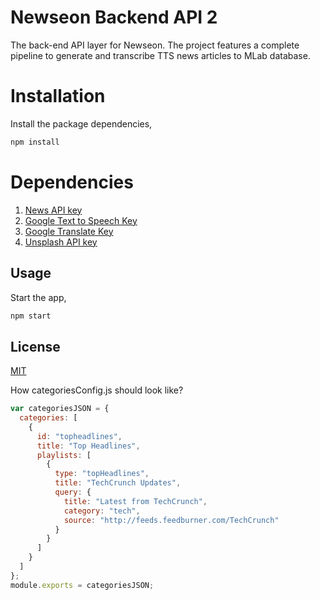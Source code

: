 # Newseon Backend API 2

The back-end API layer for Newseon. The project features a complete pipeline to generate and transcribe TTS news articles to MLab database.

# Installation

Install the package dependencies,
```bash
npm install
```

# Dependencies
1. [News API key](https://newsapi.org/)
2. [Google Text to Speech Key](https://console.cloud.google.com/?pli=1)
3. [Google Translate Key](https://console.cloud.google.com/?pli=1)
4. [Unsplash API key](https://unsplash.com/developers)

## Usage

Start the app,
```bash
npm start
```

## License
[MIT](https://choosealicense.com/licenses/mit/)

How categoriesConfig.js should look like?

```javascript
var categoriesJSON = {
  categories: [
    {
      id: "topheadlines",
      title: "Top Headlines",
      playlists: [
        {
          type: "topHeadlines",
          title: "TechCrunch Updates",
          query: {
            title: "Latest from TechCrunch",
            category: "tech",
            source: "http://feeds.feedburner.com/TechCrunch"
          }
        }
      ]
    }
  ]
};
module.exports = categoriesJSON;
```
